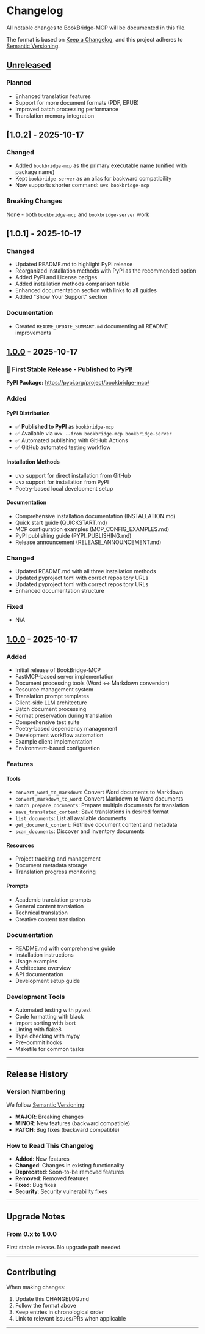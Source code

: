 # Changelog

All notable changes to BookBridge-MCP will be documented in this file.

The format is based on [Keep a Changelog](https://keepachangelog.com/en/1.0.0/),
and this project adheres to [Semantic Versioning](https://semver.org/spec/v2.0.0.html).

## [Unreleased]

### Planned
- Enhanced translation features
- Support for more document formats (PDF, EPUB)
- Improved batch processing performance
- Translation memory integration

## [1.0.2] - 2025-10-17

### Changed
- Added `bookbridge-mcp` as the primary executable name (unified with package name)
- Kept `bookbridge-server` as an alias for backward compatibility
- Now supports shorter command: `uvx bookbridge-mcp`

### Breaking Changes
None - both `bookbridge-mcp` and `bookbridge-server` work

## [1.0.1] - 2025-10-17

### Changed
- Updated README.md to highlight PyPI release
- Reorganized installation methods with PyPI as the recommended option
- Added PyPI and License badges
- Added installation methods comparison table
- Enhanced documentation section with links to all guides
- Added "Show Your Support" section

### Documentation
- Created `README_UPDATE_SUMMARY.md` documenting all README improvements

## [1.0.0] - 2025-10-17

### 🎉 First Stable Release - Published to PyPI!

**PyPI Package:** https://pypi.org/project/bookbridge-mcp/

### Added

#### PyPI Distribution
- ✅ **Published to PyPI** as `bookbridge-mcp`
- ✅ Available via `uvx --from bookbridge-mcp bookbridge-server`
- ✅ Automated publishing with GitHub Actions
- ✅ GitHub automated testing workflow

#### Installation Methods
- uvx support for direct installation from GitHub
- uvx support for installation from PyPI
- Poetry-based local development setup

#### Documentation
- Comprehensive installation documentation (INSTALLATION.md)
- Quick start guide (QUICKSTART.md)
- MCP configuration examples (MCP_CONFIG_EXAMPLES.md)
- PyPI publishing guide (PYPI_PUBLISHING.md)
- Release announcement (RELEASE_ANNOUNCEMENT.md)

### Changed
- Updated README.md with all three installation methods
- Updated pyproject.toml with correct repository URLs
- Updated pyproject.toml with correct repository URLs
- Enhanced documentation structure

### Fixed
- N/A

## [1.0.0] - 2025-10-17

### Added
- Initial release of BookBridge-MCP
- FastMCP-based server implementation
- Document processing tools (Word ↔ Markdown conversion)
- Resource management system
- Translation prompt templates
- Client-side LLM architecture
- Batch document processing
- Format preservation during translation
- Comprehensive test suite
- Poetry-based dependency management
- Development workflow automation
- Example client implementation
- Environment-based configuration

### Features

#### Tools
- `convert_word_to_markdown`: Convert Word documents to Markdown
- `convert_markdown_to_word`: Convert Markdown to Word documents
- `batch_prepare_documents`: Prepare multiple documents for translation
- `save_translated_content`: Save translations in desired format
- `list_documents`: List all available documents
- `get_document_content`: Retrieve document content and metadata
- `scan_documents`: Discover and inventory documents

#### Resources
- Project tracking and management
- Document metadata storage
- Translation progress monitoring

#### Prompts
- Academic translation prompts
- General content translation
- Technical translation
- Creative content translation

### Documentation
- README.md with comprehensive guide
- Installation instructions
- Usage examples
- Architecture overview
- API documentation
- Development setup guide

### Development Tools
- Automated testing with pytest
- Code formatting with black
- Import sorting with isort
- Linting with flake8
- Type checking with mypy
- Pre-commit hooks
- Makefile for common tasks

---

## Release History

### Version Numbering

We follow [Semantic Versioning](https://semver.org/):
- **MAJOR**: Breaking changes
- **MINOR**: New features (backward compatible)
- **PATCH**: Bug fixes (backward compatible)

### How to Read This Changelog

- **Added**: New features
- **Changed**: Changes in existing functionality
- **Deprecated**: Soon-to-be removed features
- **Removed**: Removed features
- **Fixed**: Bug fixes
- **Security**: Security vulnerability fixes

---

## Upgrade Notes

### From 0.x to 1.0.0

First stable release. No upgrade path needed.

---

## Contributing

When making changes:
1. Update this CHANGELOG.md
2. Follow the format above
3. Keep entries in chronological order
4. Link to relevant issues/PRs when applicable

---

[Unreleased]: https://github.com/Polly2014/BookBridge-MCP-Server/compare/v1.0.0...HEAD
[1.0.0]: https://github.com/Polly2014/BookBridge-MCP-Server/releases/tag/v1.0.0
